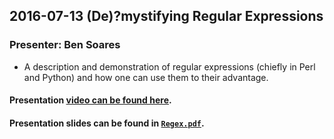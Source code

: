 ## 2016-07-13 (De)?mystifying Regular Expressions
### Presenter: Ben Soares

* A description and demonstration of regular expressions (chiefly in Perl and Python) and how one can use them to their advantage.

#### Presentation [video can be found here](https://media.ed.ac.uk/media/%5BEDINA+Labs%5D+%28De%29Fmystifying+Regular+Expressions/1_7cfy9vx8/43346881).
#### Presentation slides can be found in [`Regex.pdf`](Regex.pdf).

